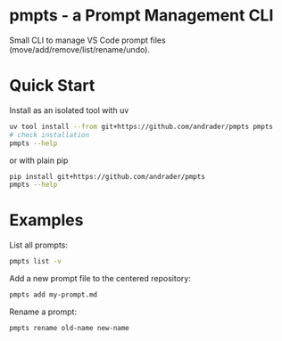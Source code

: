 # pmpts - a Prompt Management CLI

Small CLI to manage VS Code prompt files (move/add/remove/list/rename/undo).

# Quick Start

Install as an isolated tool with uv

```bash
uv tool install --from git+https://github.com/andrader/pmpts pmpts
# check installation
pmpts --help
```
or with plain pip

```bash
pip install git+https://github.com/andrader/pmpts
pmpts --help
```

# Examples 

List all prompts:
```bash
pmpts list -v
```

Add a new prompt file to the centered repository:
```bash
pmpts add my-prompt.md
```

Rename a prompt:
```bash
pmpts rename old-name new-name
```
